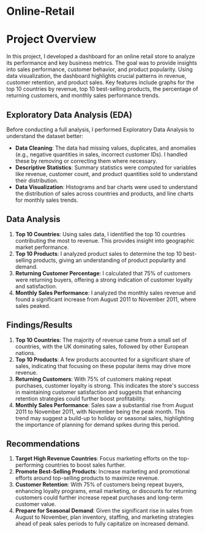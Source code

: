 # Online-Retail
# Project Overview

In this project, I developed a dashboard for an online retail store to analyze its performance and key business metrics. The goal was to provide insights into sales performance, customer behavior, and product popularity. Using data visualization, the dashboard highlights crucial patterns in revenue, customer retention, and product sales. Key features include graphs for the top 10 countries by revenue, top 10 best-selling products, the percentage of returning customers, and monthly sales performance trends.

## Exploratory Data Analysis (EDA)

Before conducting a full analysis, I performed Exploratory Data Analysis to understand the dataset better:

- **Data Cleaning**: The data had missing values, duplicates, and anomalies (e.g., negative quantities in sales, incorrect customer IDs). I handled these by removing or correcting them where necessary.
- **Descriptive Statistics**: Summary statistics were computed for variables like revenue, customer count, and product quantities sold to understand their distribution.
- **Data Visualization**: Histograms and bar charts were used to understand the distribution of sales across countries and products, and line charts for monthly sales trends.

## Data Analysis

1. **Top 10 Countries**: Using sales data, I identified the top 10 countries contributing the most to revenue. This provides insight into geographic market performance.
2. **Top 10 Products**: I analyzed product sales to determine the top 10 best-selling products, giving an understanding of product popularity and demand.
3. **Returning Customer Percentage**: I calculated that 75% of customers were returning buyers, offering a strong indication of customer loyalty and satisfaction.
4. **Monthly Sales Performance**: I analyzed the monthly sales revenue and found a significant increase from August 2011 to November 2011, where sales peaked.

## Findings/Results

1. **Top 10 Countries**: The majority of revenue came from a small set of countries, with the UK dominating sales, followed by other European nations.
2. **Top 10 Products**: A few products accounted for a significant share of sales, indicating that focusing on these popular items may drive more revenue.
3. **Returning Customers**: With 75% of customers making repeat purchases, customer loyalty is strong. This indicates the store's success in maintaining customer satisfaction and suggests that enhancing retention strategies could further boost profitability.
4. **Monthly Sales Performance**: Sales saw a substantial rise from August 2011 to November 2011, with November being the peak month. This trend may suggest a build-up to holiday or seasonal sales, highlighting the importance of planning for demand spikes during this period.

## Recommendations

1. **Target High Revenue Countries**: Focus marketing efforts on the top-performing countries to boost sales further.
2. **Promote Best-Selling Products**: Increase marketing and promotional efforts around top-selling products to maximize revenue.
3. **Customer Retention**: With 75% of customers being repeat buyers, enhancing loyalty programs, email marketing, or discounts for returning customers could further increase repeat purchases and long-term customer value.
4. **Prepare for Seasonal Demand**: Given the significant rise in sales from August to November, plan inventory, staffing, and marketing strategies ahead of peak sales periods to fully capitalize on increased demand.

